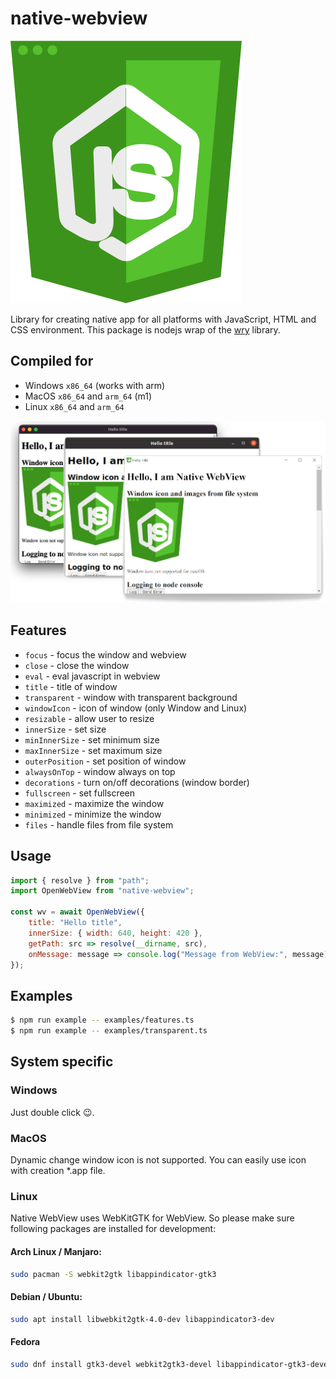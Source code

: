 # native-webview

![native-webview logo](logo.svg "native-webview logo")

Library for creating native app for all platforms with JavaScript, HTML and CSS environment.
This package is nodejs wrap of the [wry](https://github.com/tauri-apps/wry) library.

## Compiled for

- Windows `x86_64` (works with arm)
- MacOS `x86_64` and `arm_64` (m1)
- Linux `x86_64` and `arm_64`

![native-webview all os screenshot](examples/all-os.jpg "native-webview all os screenshot")

## Features

- `focus` - focus the window and webview
- `close` - close the window
- `eval` - eval javascript in webview
- `title` - title of window
- `transparent` - window with transparent background
- `windowIcon` - icon of window (only Window and Linux)
- `resizable` - allow user to resize
- `innerSize` - set size
- `minInnerSize` - set minimum size
- `maxInnerSize` - set maximum size
- `outerPosition` - set position of window
- `alwaysOnTop` - window always on top
- `decorations` - turn on/off decorations (window border)
- `fullscreen` - set fullscreen
- `maximized` - maximize the window
- `minimized` - minimize the window
- `files` - handle files from file system

## Usage

```js
import { resolve } from "path";
import OpenWebView from "native-webview";

const wv = await OpenWebView({
    title: "Hello title",
    innerSize: { width: 640, height: 420 },
    getPath: src => resolve(__dirname, src),
    onMessage: message => console.log("Message from WebView:", message)
});
```

## Examples

```bash
$ npm run example -- examples/features.ts
$ npm run example -- examples/transparent.ts
```

## System specific

### Windows

Just double click 😉.

### MacOS

Dynamic change window icon is not supported. You can easily use icon with creation *.app file.

### Linux

Native WebView uses WebKitGTK for WebView. So please make sure following packages are installed for development:

#### Arch Linux / Manjaro:

```bash
sudo pacman -S webkit2gtk libappindicator-gtk3
```

#### Debian / Ubuntu:

```bash
sudo apt install libwebkit2gtk-4.0-dev libappindicator3-dev
```

#### Fedora

```bash
sudo dnf install gtk3-devel webkit2gtk3-devel libappindicator-gtk3-devel
```